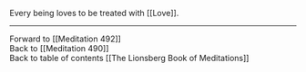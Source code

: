 Every being loves to be treated with [[Love]]. 

___

Forward to [[Meditation 492]]  
Back to [[Meditation 490]]  
Back to table of contents [[The Lionsberg Book of Meditations]]  